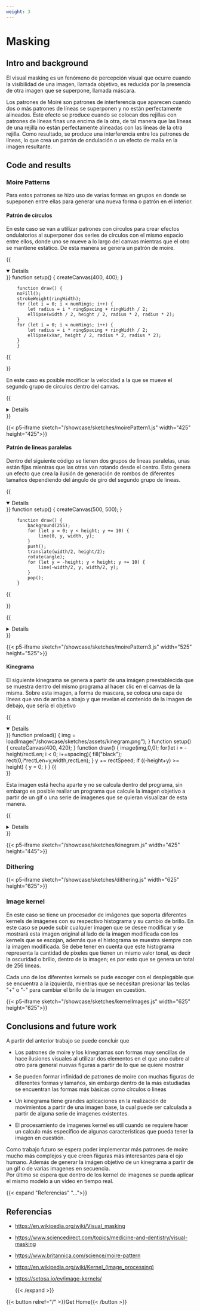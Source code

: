 ```yaml
---
weight: 3
---
```


# Masking

## Intro and background

El visual masking es un fenómeno de percepción visual que ocurre cuando la visibilidad de una imagen, llamada objetivo, es reducida por la presencia de otra imagen que se superpone, llamada máscara.

Los patrones de Moiré son patrones de interferencia que aparecen cuando dos o más patrones de líneas se superponen y no están perfectamente alineados. Este efecto se produce cuando se colocan dos rejillas con patrones de líneas finas una encima de la otra, de tal manera que las líneas de una rejilla no están perfectamente alineadas con las líneas de la otra rejilla. Como resultado, se produce una interferencia entre los patrones de líneas, lo que crea un patrón de ondulación o un efecto de malla en la imagen resultante.

## Code and results

### Moire Patterns

Para estos patrones se hizo uso de varias formas en grupos en donde se supeponen entre ellas para generar una nueva forma o patrón en el interior.

#### Patrón de círculos

En este caso se van a utilizar patrones con círculos para crear efectos ondulatorios al superponer dos series de círculos con el mismo espacio entre ellos, donde uno se mueve a lo largo del canvas mientras que el otro se mantiene estático. De esta manera se genera un patrón de moire.

{{<details relevantCode open>}}
        function setup() {
        createCanvas(400, 400);
        }

        function draw() {
        noFill();
        strokeWeight(ringWidth);
        for (let i = 0; i < numRings; i++) {
            let radius = i * ringSpacing + ringWidth / 2;
            ellipse(width / 2, height / 2, radius * 2, radius * 2);
        }
        for (let i = 0; i < numRings; i++) {
            let radius = i * ringSpacing + ringWidth / 2;
            ellipse(xVar, height / 2, radius * 2, radius * 2);
        }
        }
{{</details>}}

En este caso es posible modificar la velocidad a la que se mueve el segundo grupo de circulos dentro del canvas.

{{<details Code>}}
        let xVar = 200
        let numRings = 40;  // number of rings
        let ringSpacing = 5;  // spacing between rings
        let ringWidth = 2;  // width of each ring
        let ringColor = [255, 0, 0];  // color of rings
        let speedSlider;
        let speed = 0.5;
        let direction = true;

        function setup() {
        createCanvas(400, 400);
        speedSlider = createSlider(0, 10, 5, 1);
        speedSlider.position(10,10);
        speedSlider.style("width", "80px");
        }

        function draw() {
        background(255);

        // draw rings
        noFill();
        strokeWeight(ringWidth);
        //stroke(ringColor);
        for (let i = 0; i < numRings; i++) {
            let radius = i * ringSpacing + ringWidth / 2;
            ellipse(width / 2, height / 2, radius * 2, radius * 2);
        }
        for (let i = 0; i < numRings; i++) {
            let radius = i * ringSpacing + ringWidth / 2;
            ellipse(xVar, height / 2, radius * 2, radius * 2);
        }
        maxRadius = numRings*ringSpacing + ringWidth / 2;
        if (direction){
            xVar += speedSlider.value()/10;
        }
        else {
            xVar -= speedSlider.value()/10;
        }
        if (xVar + maxRadius > width + 50){
            direction = false
        }
        else if (xVar - maxRadius < -50){
            direction = true
        }
        }
{{</details>}}

{{< p5-iframe sketch="/showcase/sketches/moirePattern1.js" width="425" height="425">}}

#### Patrón de lineas paralelas

Dentro del siguiente código se tienen dos grupos de lineas paralelas, unas están fijas mientras que las otras van rotando desde el centro. Esto genera un efecto que crea la ilusión de generación de rombos de diferentes tamaños dependiendo del ángulo de giro del segundo grupo de lineas.

{{<details relevantCode open>}}
        function setup() {
            createCanvas(500, 500);
        }

        function draw() {
            background(255);
            for (let y = 0; y < height; y += 10) {
                line(0, y, width, y);
            }
            push();
            translate(width/2, height/2); 
            rotate(angle);
            for (let y = -height; y < height; y += 10) {
                line(-width/2, y, width/2, y);
            }
            pop();
        }
{{</details>}}

{{<details Code>}}
        let angle = 0;
        function setup() {
        createCanvas(500, 500);
        angleMode(DEGREES);
        strokeWeight(3);
        }

        function draw() {
        
        }
{{</details>}}

{{< p5-iframe sketch="/showcase/sketches/moirePattern3.js" width="525" height="525">}}

#### Kinegrama

El siguiente kinegrama se genera a partir de una imágen preestablecida que se muestra dentro del mismo programa al hacer clic en el canvas de la misma. Sobre esta imagen, a forma de mascara, se coloca una capa de líneas que van de arriba a abajo y que revelan el contenido de la imagen de debajo, que sería el objetivo

{{<details relevantCode open>}}
        function preload() {
            img = loadImage("/showcase/sketches/assets/kinegram.png");
        }
        function setup() {
            createCanvas(400, 420);
        }
        function draw() {
            image(img,0,0);
            for(let i = -height/rectLen; i < 0; i+=spacing){
                fill("black");
                rect(0,i*rectLen+y,width,rectLen);
            }
            y += rectSpeed;
            if ((-height+y) >= height) {
                y = 0;
            }
        }
{{</details>}}

Esta imagen está hecha aparte y no se calcula dentro del programa, sin embargo es posible realiar un programa que calcule la imagen objetivo a partir de un gif o una serie de imagenes que se quieran visualizar de esta manera.

{{<details Code>}}
        let img;
        let rectSpeed = 0.5;
        let rectLen = 10;
        let spacing = 1.2;
        let y = 0;

        function preload() {
            img = loadImage("/showcase/sketches/assets/kinegram.png");
        }

        function setup() {
            createCanvas(400, 420);
        }

        function draw() {
            background(255);
            image(img,0,0);
            for(let i = -height/rectLen; i < 0; i+=spacing){
                fill("black");
                rect(0,i*rectLen+y,width,rectLen);
            }
            y += rectSpeed;
            if ((-height+y) >= height) {
                y = 0;
            }
            if(mouseIsPressed){
                background(255);
                image(img,0,0);
            }
        }
{{</details>}}

{{< p5-iframe sketch="/showcase/sketches/kinegram.js" width="425" height="445">}}

### Dithering

{{< p5-iframe sketch="/showcase/sketches/dithering.js" width="625" height="625">}}

### Image kernel

En este caso se tiene un procesador de imágenes que soporta diferentes kernels de imágenes con su respectivo histograma y su cambio de brillo.
En este caso se puede subir cualquier imagen que se desee modificar y se mostrará esta imagen original al lado de la imagen modificada con los kernels que se escojan, además que el histograma se muestra siempre con la imagen modificada.
Se debe tener en cuenta que este histograma representa la cantidad de pixeles que tienen un mismo valor tonal, es decir la oscuridad o brillo, dentro de la imagen; es por esto que se genera un total de 256 líneas.

Cada uno de los diferentes kernels se pude escoger con el desplegable que se encuentra a la izquierda, mientras que se necesitan presionar las teclas "+" o "-" para cambiar el brillo de la imagen en cuestión.

{{< p5-iframe sketch="/showcase/sketches/kernelImages.js" width="625" height="625">}}

## Conclusions and future work

A partir del anterior trabajo se puede concluir que 

- Los patrones de moire y los kinegramas son formas muy sencillas de hace ilusiones visuales al utilizar dos elementos en el que uno cubre al otro para general nuevas figuras a partir de lo que se quiere mostrar

- Se pueden formar infinidad de patrones de moire con muchas figuras de diferentes formas y tamaños, sin embargo dentro de la más estudiadas se encuentran las formas más básicas como círculos o lineas

- Un kinegrama tiene grandes aplicaciones en la realización de movimientos a partir de una imagen base, la cual puede ser calculada a partir de alguna serie de imagenes existentes.

- El procesamiento de imagenes kernel es util cuando se requiere hacer un calculo más específico de algunas características que pueda tener la imagen en cuestión.

Como trabajo futuro se espera poder implementar más patrones de moire mucho más complejos y que creen fiiguras más interesantes para el ojo humano. Además de generar la imágen objetivo de un kinegrama a partir de un gif o de varias imagenes en secuencia.</br>
Por último se espera que dentro de los kernel de imagenes se pueda aplicar el mismo modelo a un video en tiempo real.

{{< expand "Referencias" "...">}}

## Referencias

- https://en.wikipedia.org/wiki/Visual_masking
- https://www.sciencedirect.com/topics/medicine-and-dentistry/visual-masking
- https://www.britannica.com/science/moire-pattern
- https://en.wikipedia.org/wiki/Kernel_(image_processing)
- https://setosa.io/ev/image-kernels/

  {{< /expand >}}

{{< button relref="/" >}}Get Home{{< /button >}}